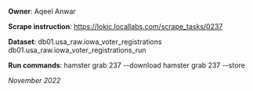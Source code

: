 **Owner**: Aqeel Anwar
 
**Scrape instruction**: https://lokic.locallabs.com/scrape_tasks/0237

**Dataset**: db01.usa_raw.iowa_voter_registrations
             db01.usa_raw.iowa_voter_registrations_run

**Run commands**: hamster grab 237 --download
                  hamster grab 237 --store

_November 2022_

